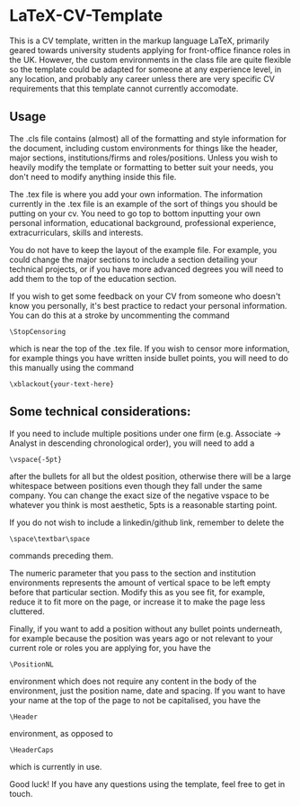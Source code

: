 # LaTeX-CV-Template
This is a CV template, written in the markup language LaTeX, primarily geared towards university students applying for front-office finance roles in the UK. However, the custom environments in the class file are quite flexible so the template could be adapted for someone at any experience level, in any location, and probably any career unless there are very specific CV requirements that this template cannot currently accomodate. 

## Usage
The .cls file contains (almost) all of the formatting and style information for the document, including custom environments for things like the header, major sections, institutions/firms and roles/positions. Unless you wish to heavily modify the template or formatting to better suit your needs, you don't need to modify anything inside this file.

The .tex file is where you add your own information. The information currently in the .tex file is an example of the sort of things you should be putting on your cv. You need to go top to bottom inputting your own personal information, educational background, professional experience, extracurriculars, skills and interests. 

You do not have to keep the layout of the example file. For example, you could change the major sections to include a section detailing your technical projects, or if you have more advanced degrees you will need to add them to the top of the education section. 

If you wish to get some feedback on your CV from someone who doesn't know you personally, it's best practice to redact your personal information. You can do this at a stroke by uncommenting the command
```
\StopCensoring
```
which is near the top of the .tex file. If you wish to censor more information, for example things you have written inside bullet points, you will need to do this manually using the command
```
\xblackout{your-text-here}
```

## Some technical considerations: 
If you need to include multiple positions under one firm (e.g. Associate -> Analyst in descending chronological order), you will need to add a 
```
\vspace{-5pt}
```
after the bullets for all but the oldest position, otherwise there will be a large whitespace between positions even though they fall under the same company. You can change the exact size of the negative vspace to be whatever you think is most aesthetic, 5pts is a reasonable starting point.

If you do not wish to include a linkedin/github link, remember to delete the 
```
\space\textbar\space
```
commands preceding them.

The numeric parameter that you pass to the section and institution environments represents the amount of vertical space to be left empty before that particular section. Modify this as you see fit, for example, reduce it to fit more on the page, or increase it to make the page less cluttered.

Finally, if you want to add a position without any bullet points underneath, for example because the position was years ago or not relevant to your current role or roles you are applying for, you have the 
```
\PositionNL
```
environment which does not require any content in the body of the environment, just the position name, date and spacing. If you want to have your name at the top of the page to not be capitalised, you have the
```
\Header
```
environment, as opposed to 
```
\HeaderCaps
```
which is currently in use.

Good luck! If you have any questions using the template, feel free to get in touch.